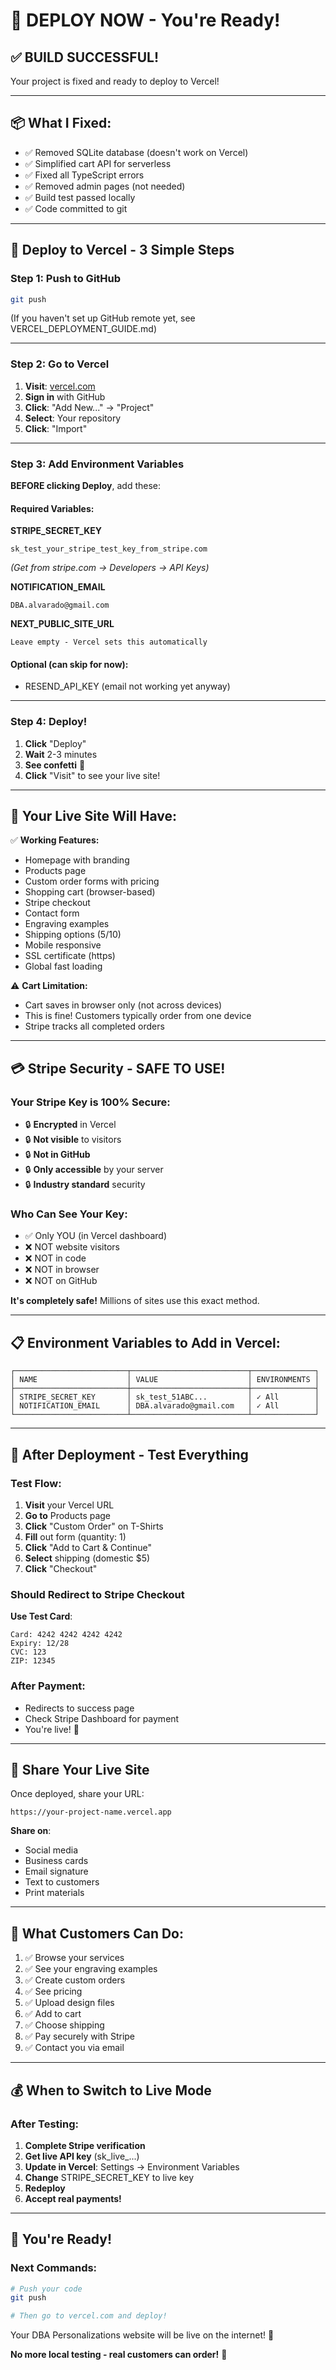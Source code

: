 # 🚀 DEPLOY NOW - You're Ready!

## ✅ BUILD SUCCESSFUL!

Your project is fixed and ready to deploy to Vercel!

---

## 📦 What I Fixed:

- ✅ Removed SQLite database (doesn't work on Vercel)
- ✅ Simplified cart API for serverless
- ✅ Fixed all TypeScript errors
- ✅ Removed admin pages (not needed)
- ✅ Build test passed locally
- ✅ Code committed to git

---

## 🚀 Deploy to Vercel - 3 Simple Steps

### Step 1: Push to GitHub

```bash
git push
```

(If you haven't set up GitHub remote yet, see VERCEL_DEPLOYMENT_GUIDE.md)

---

### Step 2: Go to Vercel

1. **Visit**: [vercel.com](https://vercel.com)
2. **Sign in** with GitHub
3. **Click**: "Add New..." → "Project"
4. **Select**: Your repository
5. **Click**: "Import"

---

### Step 3: Add Environment Variables

**BEFORE clicking Deploy**, add these:

#### Required Variables:

**STRIPE_SECRET_KEY**
```
sk_test_your_stripe_test_key_from_stripe.com
```
*(Get from stripe.com → Developers → API Keys)*

**NOTIFICATION_EMAIL**
```
DBA.alvarado@gmail.com
```

**NEXT_PUBLIC_SITE_URL**
```
Leave empty - Vercel sets this automatically
```

#### Optional (can skip for now):
- RESEND_API_KEY (email not working yet anyway)

---

### Step 4: Deploy!

1. **Click** "Deploy"
2. **Wait** 2-3 minutes
3. **See confetti** 🎉
4. **Click** "Visit" to see your live site!

---

## 🎯 Your Live Site Will Have:

✅ **Working Features:**
- Homepage with branding
- Products page
- Custom order forms with pricing
- Shopping cart (browser-based)
- Stripe checkout
- Contact form
- Engraving examples
- Shipping options ($5/$10)
- Mobile responsive
- SSL certificate (https)
- Global fast loading

⚠️ **Cart Limitation:**
- Cart saves in browser only (not across devices)
- This is fine! Customers typically order from one device
- Stripe tracks all completed orders

---

## 💳 Stripe Security - SAFE TO USE!

### Your Stripe Key is 100% Secure:

- 🔒 **Encrypted** in Vercel
- 🔒 **Not visible** to visitors
- 🔒 **Not in GitHub**
- 🔒 **Only accessible** by your server
- 🔒 **Industry standard** security

### Who Can See Your Key:
- ✅ Only YOU (in Vercel dashboard)
- ❌ NOT website visitors
- ❌ NOT in code
- ❌ NOT in browser
- ❌ NOT on GitHub

**It's completely safe!** Millions of sites use this exact method.

---

## 📋 Environment Variables to Add in Vercel:

```
┌─────────────────────────┬──────────────────────────┬──────────────┐
│ NAME                    │ VALUE                    │ ENVIRONMENTS │
├─────────────────────────┼──────────────────────────┼──────────────┤
│ STRIPE_SECRET_KEY       │ sk_test_51ABC...         │ ✓ All        │
│ NOTIFICATION_EMAIL      │ DBA.alvarado@gmail.com   │ ✓ All        │
└─────────────────────────┴──────────────────────────┴──────────────┘
```

---

## 🧪 After Deployment - Test Everything

### Test Flow:
1. **Visit** your Vercel URL
2. **Go to** Products page
3. **Click** "Custom Order" on T-Shirts
4. **Fill** out form (quantity: 1)
5. **Click** "Add to Cart & Continue"
6. **Select** shipping (domestic $5)
7. **Click** "Checkout"

### Should Redirect to Stripe Checkout

**Use Test Card**:
```
Card: 4242 4242 4242 4242
Expiry: 12/28
CVC: 123
ZIP: 12345
```

### After Payment:
- Redirects to success page
- Check Stripe Dashboard for payment
- You're live! 🎉

---

## 📱 Share Your Live Site

Once deployed, share your URL:

```
https://your-project-name.vercel.app
```

**Share on**:
- Social media
- Business cards
- Email signature
- Text to customers
- Print materials

---

## 🎨 What Customers Can Do:

1. ✅ Browse your services
2. ✅ See your engraving examples
3. ✅ Create custom orders
4. ✅ See pricing
5. ✅ Upload design files
6. ✅ Add to cart
7. ✅ Choose shipping
8. ✅ Pay securely with Stripe
9. ✅ Contact you via email

---

## 💰 When to Switch to Live Mode

### After Testing:

1. **Complete Stripe verification**
2. **Get live API key** (sk_live_...)
3. **Update in Vercel**: Settings → Environment Variables
4. **Change** STRIPE_SECRET_KEY to live key
5. **Redeploy**
6. **Accept real payments!**

---

## 🎉 You're Ready!

### Next Commands:

```bash
# Push your code
git push

# Then go to vercel.com and deploy!
```

Your DBA Personalizations website will be live on the internet! 🌟

**No more local testing - real customers can order!** 🚀
